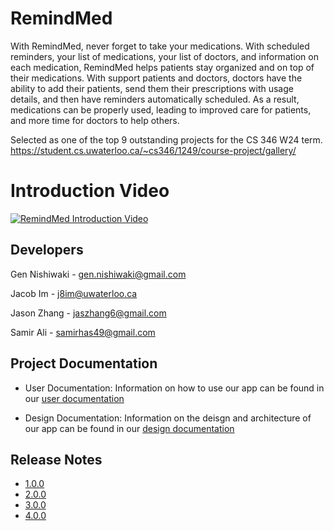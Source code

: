 # RemindMed
With RemindMed, never forget to take your medications.  With scheduled reminders, 
your list of medications, your list of doctors, and information on each medication, 
RemindMed helps patients stay organized and on top of their medications.  With support
patients and doctors, doctors have the ability to add their patients, send them 
their prescriptions with usage details, and then have reminders automatically scheduled. 
As a result, medications can be properly used, leading to improved care for patients,
and more time for doctors to help others.

Selected as one of the top 9 outstanding projects for the CS 346 W24 term. https://student.cs.uwaterloo.ca/~cs346/1249/course-project/gallery/

# Introduction Video
[![RemindMed Introduction Video](https://img.youtube.com/vi/6Sh5vcLsh7g/0.jpg)](https://youtu.be/6Sh5vcLsh7g)

## Developers
Gen Nishiwaki - gen.nishiwaki@gmail.com  

Jacob Im - j8im@uwaterloo.ca  

Jason Zhang - jaszhang6@gmail.com  

Samir Ali - samirhas49@gmail.com

## Project Documentation
- User Documentation: Information on how to use our app can be found in our [user documentation](https://github.com/Samir2003/RemindMed/wiki/User-Documentation)  

- Design Documentation: Information on the deisgn and architecture of our app can be found in our [design documentation](https://github.com/Samir2003/RemindMed/wiki/Design-Documentation)

## Release Notes
- [1.0.0](https://github.com/Samir2003/RemindMed/releases/tag/1.0.0)
- [2.0.0](https://github.com/Samir2003/RemindMed/releases/tag/2.0.0)
- [3.0.0](https://github.com/Samir2003/RemindMed/releases/tag/3.0.0)
- [4.0.0](https://github.com/Samir2003/RemindMed/releases/tag/4.0.0)

[//]: # ()
[//]: # (## Building the App)

[//]: # ()
[//]: # (To build our app the following tools will be needed:)

[//]: # (    )
[//]: # (* Android Studio &#40;Latest version is fine&#41;)

[//]: # (    * Standard Installation)

[//]: # (    * Do not import settings)

[//]: # (    * Install everything &#40;Agree to all Fine Print&#41;)

[//]: # (* JDK 18)

[//]: # (* Gradle)

[//]: # ()
[//]: # (1. Open RemindMed folder in root of project via Android Studio, this is not the root of the repository.)

[//]: # (2. Wait a few minutes to allow for the gradle build to happen, you'll know it is done when the green play button is available.)

[//]: # (2.You can click play to run the app on the top bar of Android Studio. Alternatively use Shift + F10 &#40;Windows&#41;, Control + R &#40;macOS&#41;.)

[//]: # (3. The app should open on the right, if it doesn't then please click on "Running Devices" on the right bar of Android Studio and the app should appear.)

[//]: # (4. &#40;Not to worry, this step will never occur!&#41; If all else fails, contact s295ali@uwaterloo.ca.)
